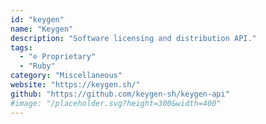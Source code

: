 ```yaml
---
id: "keygen"
name: "Keygen"
description: "Software licensing and distribution API."
tags:
  - "⊘ Proprietary"
  - "Ruby"
category: "Miscellaneous"
website: "https://keygen.sh/"
github: "https://github.com/keygen-sh/keygen-api"
#image: "/placeholder.svg?height=300&width=400"
---
```


